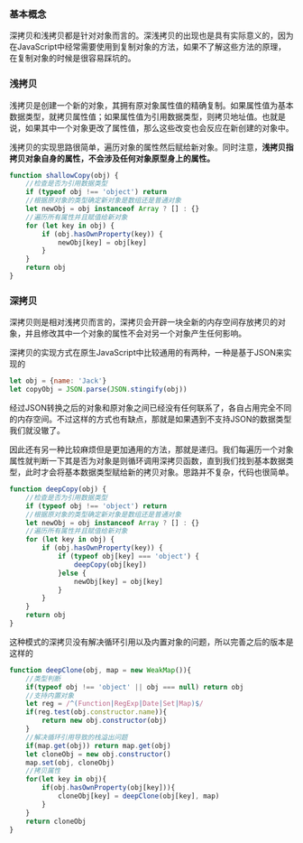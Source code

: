 ### 基本概念

深拷贝和浅拷贝都是针对对象而言的。深浅拷贝的出现也是具有实际意义的，因为在JavaScript中经常需要使用到复制对象的方法，如果不了解这些方法的原理，在复制对象的时候是很容易踩坑的。

### 浅拷贝

浅拷贝是创建一个新的对象，其拥有原对象属性值的精确复制。如果属性值为基本数据类型，就拷贝属性值；如果属性值为引用数据类型，则拷贝地址值。也就是说，如果其中一个对象更改了属性值，那么这些改变也会反应在新创建的对象中。

浅拷贝的实现思路很简单，遍历对象的属性然后赋给新对象。同时注意，**浅拷贝指拷贝对象自身的属性，不会涉及任何对象原型身上的属性。**

```javascript
function shallowCopy(obj) {
    //检查是否为引用数据类型
    if (typeof obj !== 'object') return
    //根据原对象的类型确定新对象是数组还是普通对象
    let newObj = obj instanceof Array ? [] : {}
    //遍历所有属性并且赋值给新对象
    for (let key in obj) {
        if (obj.hasOwnProperty(key)) {
            newObj[key] = obj[key]
        }
    }
    return obj
}
```

### 深拷贝

深拷贝则是相对浅拷贝而言的，深拷贝会开辟一块全新的内存空间存放拷贝的对象，并且修改其中一个对象的属性不会对另一个对象产生任何影响。

深拷贝的实现方式在原生JavaScript中比较通用的有两种，一种是基于JSON来实现的

```javascript
let obj = {name: 'Jack'}
let copyObj = JSON.parse(JSON.stingify(obj))
```

经过JSON转换之后的对象和原对象之间已经没有任何联系了，各自占用完全不同的内存空间。不过这样的方式也有缺点，那就是如果遇到不支持JSON的数据类型我们就没辙了。

因此还有另一种比较麻烦但是更加通用的方法，那就是递归。我们每遍历一个对象属性就判断一下其是否为对象是则循环调用深拷贝函数，直到我们找到基本数据类型，此时才会将基本数据类型赋给新的拷贝对象。思路并不复杂，代码也很简单。

```javascript
function deepCopy(obj) {
    //检查是否为引用数据类型
    if (typeof obj !== 'object') return
    //根据原对象的类型确定新对象是数组还是普通对象
    let newObj = obj instanceof Array ? [] : {}
    //遍历所有属性并且赋值给新对象
    for (let key in obj) {
        if (obj.hasOwnProperty(key)) {
            if (typeof obj[key] === 'object') {
                deepCopy(obj[key])
            }else {
                newObj[key] = obj[key]
            }
        }
    }
    return obj
}
```

这种模式的深拷贝没有解决循环引用以及内置对象的问题，所以完善之后的版本是这样的

```javascript
function deepClone(obj, map = new WeakMap()){
    //类型判断
    if(typeof obj !== 'object' || obj === null) return obj
    //支持内置对象
    let reg = /^(Function|RegExp|Date|Set|Map)$/
    if(reg.test(obj.constructor.name)){
        return new obj.constructor(obj)
    }
    //解决循环引用导致的栈溢出问题
    if(map.get(obj)) return map.get(obj)
    let cloneObj = new obj.constructor()
    map.set(obj, cloneObj)
    //拷贝属性
    for(let key in obj){
        if(obj.hasOwnProperty(obj[key])){
            cloneObj[key] = deepClone(obj[key], map)
        }
    }
    return cloneObj
}
```



